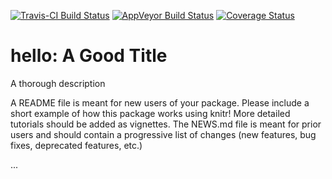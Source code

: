 [![Travis-CI Build Status](https://travis-ci.org/Reinhard%20Simon/hello.png?branch=master)](https://travis-ci.org/Reinhard%20Simon/hello) [![AppVeyor Build Status](https://ci.appveyor.com/api/projects/status/github/Reinhard%20Simon/hello?branch=master)](https://ci.appveyor.com/project/Reinhard%20Simon/hello) [![Coverage Status](https://img.shields.io/coveralls/Reinhard%20Simon/hello.svg)](https://coveralls.io/r/Reinhard%20Simon/hello?branch=master)

<!-- README.md is generated from README.Rmd. Please edit that file -->
hello: A Good Title
===================

A thorough description

A README file is meant for new users of your package. Please include a short example of how this package works using knitr! More detailed tutorials should be added as vignettes. The NEWS.md file is meant for prior users and should contain a progressive list of changes (new features, bug fixes, deprecated features, etc.)


...
